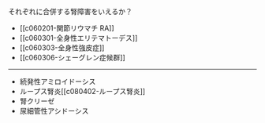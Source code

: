 それぞれに合併する腎障害をいえるか？
- [[c060201-関節リウマチ RA]]
- [[c060301-全身性エリテマトーデス]]
- [[c060303-全身性強皮症]]
- [[c060306-シェーグレン症候群]]
---
- 続発性アミロイドーシス
- ループス腎炎[[c080402-ループス腎炎]]
- 腎クリーゼ
- 尿細管性アシドーシス